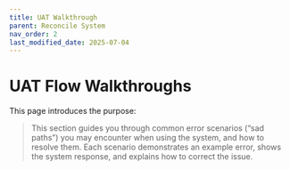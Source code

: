 ```yaml
---
title: UAT Walkthrough
parent: Reconcile System
nav_order: 2
last_modified_date: 2025-07-04
---
```


# UAT Flow Walkthroughs

This page introduces the purpose:

> This section guides you through common error scenarios (“sad paths”) you may encounter when using the system, and how to resolve them. Each scenario demonstrates an example error, shows the system response, and explains how to correct the issue.

